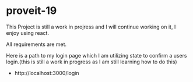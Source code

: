 # proveit-19



This Project is still a work in projress and I will continue working on it, I enjoy using react.

All requirements are met.


Here is a path to my login page which I am utilizing state to confirm a users login.(this is still a work in progress as I am still learning how to do this) 
 - http://localhost:3000/login

 
